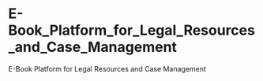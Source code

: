 # E-Book_Platform_for_Legal_Resources_and_Case_Management
 E-Book Platform for Legal Resources and Case Management
